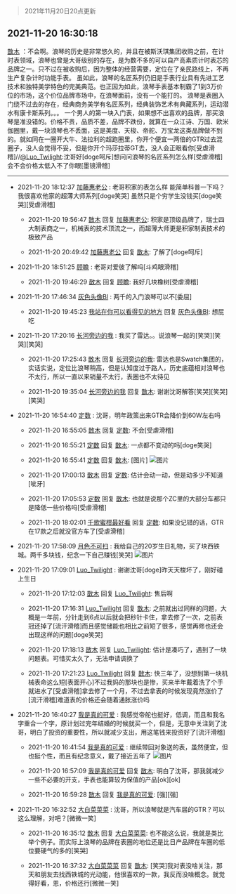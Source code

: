> 2021年11月20日20点更新
<link rel="stylesheet" href="https://cdn.jsdelivr.net/gh/taotie6/sampleJSON@main/css/photo_show.css">
<meta name="referrer" content="no-referrer" />


 ## 2021-11-20 16:30:18 

 [㪚木](https://www.coolapk.com/feed/31599060?shareKey=YmExOWVlNDIyOWU1NjE5OGI5Mjc~) ：不会啊。浪琴的历史是非常悠久的，并且在被斯沃琪集团收购之前，在计时表领域，浪琴也曾是大哥级别的存在，是为数不多的可以自产高素质计时表芯的品牌之一。只不过在被收购后，因为整体的经营需要，定位在了亲民路线上，不再生产复杂计时功能手表。
虽如此<!--break-->，浪琴的名匠系列仍旧是手表行业具有先进工艺技术和独特美学特色的完美典范。也正因为如此，浪琴手表基本制霸了1到3万价位的市场，这个价位品牌市场中，在浪琴面前，没有一个能打的。
浪琴是表圈入门绕不过去的存在，经典商务美学有名匠系列，经典装饰艺术有典藏系列，运动潜水有康卡斯系列。。。
一个男人的第一块入门表，如果想不出喜欢的品牌，那买浪琴是准没错的。价格不贵，品质不差，品牌不跌份，就算在一众江诗、万国、欧米伽圈里，戴一块浪琴也不丢面，这是美度、天梭、帝舵、万宝龙这类品牌做不到的。就如同在一圈开大牛、法拉利的超跑圈里，你开个便宜一两倍的GTR过去混圈子，没人会觉得不妥，但是你开个玛莎拉蒂GT去，没人会正眼看你[受虐滑稽]//<a class="feed-link-uname" href="/u/Luo_Twilight">@Luo_Twilight</a>:沈哥好[doge呵斥]想问问浪琴的名匠系列怎么样[受虐滑稽]会不会价格太低入不了你眼[墨镜滑稽] 

<div class="album">
</div>

 ------- 

- 2021-11-20 18:12:37 [加藤惠老公](uid=1266680) : 老哥积家的表怎么样
能简单科普一下吗？
我很喜欢他家的超薄大师系列[doge笑哭]
虽然只是个穷学生没钱买[doge笑哭][受虐滑稽] 

    - 2021-11-20 19:56:47 [㪚木](uid=1081091) 回复 [加藤惠老公](uid=1266680): 积家是顶级品牌了，瑞士四大制表商之一，机械表的技术顶流之一，而超薄大师更是积家制表技术的极致产品 

    - 2021-11-20 20:49:42 [加藤惠老公](uid=1266680) 回复 [㪚木](uid=1081091): 了解了[doge呵斥] 

- 2021-11-20 18:51:25 [顾瞻](uid=2151384) : 老哥对爱彼了解吗[斗鸡眼滑稽] 

    - 2021-11-20 19:46:29 [㪚木](uid=1081091) 回复 [顾瞻](uid=2151384): 我好几块橡树[受虐滑稽] 

- 2021-11-20 17:46:34 [灰色头像Bl](uid=675541) : 两千的入门浪琴可以不[委屈] 

    - 2021-11-20 19:45:23 [我站在你可以看得见的地方](uid=1262232) 回复 [灰色头像Bl](uid=675541): 想屁吃 

- 2021-11-20 17:20:16 [长河旁边的我](uid=1496131) : 我买了雷达。。说浪琴一起的[笑哭][笑哭][笑哭] 

    - 2021-11-20 17:25:43 [㪚木](uid=1081091) 回复 [长河旁边的我](uid=1496131): 雷达也是Swatch集团的，实话实说，定位比浪琴稍高，但是认知度过于路人，历史底蕴相对浪琴也不太行，所以一直以来销量不太行，表圈也不太待见 

    - 2021-11-20 19:35:04 [长河旁边的我](uid=1496131) 回复 [㪚木](uid=1081091): 谢谢沈哥解答[笑哭][笑哭][笑哭] 

- 2021-11-20 16:54:40 [定数](uid=5774495) : 沈哥，明年政策出来GTR会降价到60W左右吗 

    - 2021-11-20 16:55:05 [㪚木](uid=1081091) 回复 [定数](uid=5774495): 不会[受虐滑稽] 

    - 2021-11-20 16:55:21 [定数](uid=5774495) 回复 [㪚木](uid=1081091): 一点都不变动的吗[doge笑哭] 

    - 2021-11-20 16:55:41 [定数](uid=5774495) 回复 [㪚木](uid=1081091): [图片] ![图片](https://image.coolapk.com/feed/2021/1120/16/5774495_f37f5fd1_8540_4467_626@1490x596.jpeg)

    - 2021-11-20 17:00:13 [㪚木](uid=1081091) 回复 [定数](uid=5774495): 估计会动一动，但是动多少不知道[呲牙] 

    - 2021-11-20 17:05:53 [定数](uid=5774495) 回复 [㪚木](uid=1081091): 也就是说那个ZC里的大部分车都只是降低一些价格吗[受虐滑稽] 

    - 2021-11-20 18:02:01 [千歌蜜柑最好看](uid=1256624) 回复 [定数](uid=5774495): 如果没记错的话，GTR在17款之后就没官方车了[受虐滑稽] 

- 2021-11-20 17:58:09 [月色不可扫](uid=3639201) : 我给自己的20岁生日礼物，买了块西铁城。两千多块钱，纪念一下自己赚钱[笑哭] ![图片](https://image.coolapk.com/feed/2021/1120/17/3639201_772af941_2280_8459_982@2160x3840.jpeg)

- 2021-11-20 17:09:01 [Luo_Twilight](uid=1172110) : 谢谢沈哥[doge]昨天天梭坏了，刚好碰上生日 

    - 2021-11-20 17:12:03 [㪚木](uid=1081091) 回复 [Luo_Twilight](uid=1172110): 售后啊 

    - 2021-11-20 17:16:31 [Luo_Twilight](uid=1172110) 回复 [㪚木](uid=1081091): 之前就出过同样的问题，大概是一年前，分针走到6点以后就会把秒针卡住，拿去修了一次，之前表冠还掉了[流汗滑稽]而且感觉储能也相比之前短了很多，感觉再修也还会出现这样的问题[doge笑哭] 

    - 2021-11-20 17:18:13 [㪚木](uid=1081091) 回复 [Luo_Twilight](uid=1172110): 估计是凑巧了，遇到了一块问题表。可惜买太久了，无法申请调换了 

    - 2021-11-20 17:21:23 [Luo_Twilight](uid=1172110) 回复 [㪚木](uid=1081091): 快三年了，没想到第一块机械表命这么短[表面开心]不过我妈的那块也是惨，买来半年戴着洗了个手就进水了[受虐滑稽]拿去修了一个月，不过去拿表的时候发现竟然涨价了[流汗滑稽]难道表的价格还会随着通胀涨价吗 

- 2021-11-20 16:40:27 [我是真的可爱](uid=731138) : 我感觉帝舵也挺好，低调，而且和我名字重合一个字，原计划过完年结婚的时候就买一个，但是，无意中关注到了沈哥，明白了投资的重要性，所以就减少支出，用这笔钱来投资好了[流汗滑稽] 

    - 2021-11-20 16:41:54 [我是真的可爱](uid=731138) : 继续带回对象送的表，虽然便宜，但也挺个性，而且有纪念意义，戴了接近五年了 ![图片](https://image.coolapk.com/feed/2021/1120/16/731138_7714_0694_352@826x1102.jpg)

    - 2021-11-20 16:57:09 [我是真的可爱](uid=731138) 回复 [㪚木](uid=1081091): 明白了沈哥，那我就减少一些不必要的开支，手表也能算较为保值的产品[ok][ok] 

    - 2021-11-20 16:59:28 [㪚木](uid=1081091) 回复 [我是真的可爱](uid=731138): [强][强] 

- 2021-11-20 16:32:52 [大白菜菜菜](uid=2081020) : 沈哥，所以浪琴就是汽车届的GTR？可以这么理解，对吧？[微微一笑] 

    - 2021-11-20 16:35:12 [㪚木](uid=1081091) 回复 [大白菜菜菜](uid=2081020): 也不能这么说，我就是类比举个例子。而实际上浪琴的品牌在表圈的地位还是比日产品牌在车圈的低位要硬气的多的[笑哭] 

    - 2021-11-20 16:37:32 [大白菜菜菜](uid=2081020) 回复 [㪚木](uid=1081091): [笑哭]我对表没啥关注，那天和朋友去找西铁城的光动能，他很喜欢的一款，我反而没啥概念。就觉得好看，恩，价格还行[微微一笑] 


